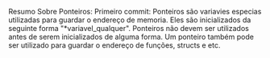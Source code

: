 ﻿Resumo Sobre Ponteiros:
Primeiro commit:
Ponteiros são variavies especias utilizadas para guardar o endereço de memoria. Eles são inicializados da seguinte forma "*variavel_qualquer". Ponteiros não devem ser utilizados antes de serem inicializados de alguma forma. Um ponteiro também pode ser utilizado para guardar o endereço de funções, structs e etc.
